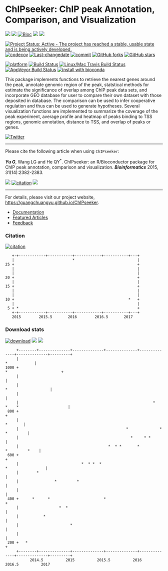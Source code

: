 ChIPseeker: ChIP peak Annotation, Comparison, and Visualization
===============================================================

[![](https://img.shields.io/badge/release%20version-1.10.3-green.svg?style=flat)](https://bioconductor.org/packages/ChIPseeker) [![](https://img.shields.io/badge/devel%20version-1.11.2-green.svg?style=flat)](https://github.com/guangchuangyu/ChIPseeker) [![Bioc](http://www.bioconductor.org/shields/years-in-bioc/ChIPseeker.svg)](https://www.bioconductor.org/packages/devel/bioc/html/ChIPseeker.html#since) [![](https://img.shields.io/badge/download-13180/total-blue.svg?style=flat)](https://bioconductor.org/packages/stats/bioc/ChIPseeker) [![](https://img.shields.io/badge/download-390/month-blue.svg?style=flat)](https://bioconductor.org/packages/stats/bioc/ChIPseeker)

[![Project Status: Active - The project has reached a stable, usable state and is being actively developed.](http://www.repostatus.org/badges/latest/active.svg)](http://www.repostatus.org/#active) [![codecov](https://codecov.io/gh/GuangchuangYu/ChIPseeker/branch/master/graph/badge.svg)](https://codecov.io/gh/GuangchuangYu/ChIPseeker/) [![Last-changedate](https://img.shields.io/badge/last%20change-2017--03--31-green.svg)](https://github.com/GuangchuangYu/ChIPseeker/commits/master) [![commit](http://www.bioconductor.org/shields/commits/bioc/ChIPseeker.svg)](https://www.bioconductor.org/packages/devel/bioc/html/ChIPseeker.html#svn_source) [![GitHub forks](https://img.shields.io/github/forks/GuangchuangYu/ChIPseeker.svg)](https://github.com/GuangchuangYu/ChIPseeker/network) [![GitHub stars](https://img.shields.io/github/stars/GuangchuangYu/ChIPseeker.svg)](https://github.com/GuangchuangYu/ChIPseeker/stargazers)

[![platform](http://www.bioconductor.org/shields/availability/devel/ChIPseeker.svg)](https://www.bioconductor.org/packages/devel/bioc/html/ChIPseeker.html#archives) [![Build Status](http://www.bioconductor.org/shields/build/devel/bioc/ChIPseeker.svg)](https://bioconductor.org/checkResults/devel/bioc-LATEST/ChIPseeker/) [![Linux/Mac Travis Build Status](https://img.shields.io/travis/GuangchuangYu/ChIPseeker/master.svg?label=Mac%20OSX%20%26%20Linux)](https://travis-ci.org/GuangchuangYu/ChIPseeker) [![AppVeyor Build Status](https://img.shields.io/appveyor/ci/Guangchuangyu/ChIPseeker/master.svg?label=Windows)](https://ci.appveyor.com/project/GuangchuangYu/ChIPseeker) [![install with bioconda](https://img.shields.io/badge/install%20with-bioconda-green.svg?style=flat)](http://bioconda.github.io/recipes/bioconductor-chipseeker/README.html)

This package implements functions to retrieve the nearest genes around the peak, annotate genomic region of the peak, statstical methods for estimate the significance of overlap among ChIP peak data sets, and incorporate GEO database for user to compare their own dataset with those deposited in database. The comparison can be used to infer cooperative regulation and thus can be used to generate hypotheses. Several visualization functions are implemented to summarize the coverage of the peak experiment, average profile and heatmap of peaks binding to TSS regions, genomic annotation, distance to TSS, and overlap of peaks or genes.

[![Twitter](https://img.shields.io/twitter/url/https/github.com/GuangchuangYu/ChIPseeker.svg?style=social)](https://twitter.com/intent/tweet?hashtags=ChIPseeker&url=http://bioinformatics.oxfordjournals.org/content/31/14/2382&screen_name=guangchuangyu)

------------------------------------------------------------------------

Please cite the following article when using `ChIPseeker`:

***Yu G***, Wang LG and He QY<sup>\*</sup>. ChIPseeker: an R/Bioconductor package for ChIP peak annotation, comparison and visualization. ***Bioinformatics*** 2015, 31(14):2382-2383.

[![](https://img.shields.io/badge/doi-10.1093/bioinformatics/btv145-green.svg?style=flat)](http://dx.doi.org/10.1093/bioinformatics/btv145) [![citation](https://img.shields.io/badge/cited%20by-42-green.svg?style=flat)](https://scholar.google.com.hk/scholar?oi=bibs&hl=en&cites=12053363057899219488) [![](https://img.shields.io/badge/Altmetric-32-green.svg?style=flat)](https://www.altmetric.com/details/3781087)

------------------------------------------------------------------------

For details, please visit our project website, <https://guangchuangyu.github.io/ChIPseeker>.

-   [Documentation](https://guangchuangyu.github.io/ChIPseeker/documentation/)
-   [Featured Articles](https://guangchuangyu.github.io/ChIPseeker/featuredArticles/)
-   [Feedback](https://guangchuangyu.github.io/ChIPseeker/#feedback)

### Citation

[![citation](https://img.shields.io/badge/cited%20by-42-green.svg?style=flat)](https://scholar.google.com.hk/scholar?oi=bibs&hl=en&cites=12053363057899219488)

       +-+------------+-----------+------------+-----------+---+
       |                          *                            |
    25 +                                                       +
       |                                                       |
       |                                                       |
    20 +                                                       +
       |                                                       |
    15 +                                                       +
       |                                                       |
       |                                                       |
    10 +                                                   *   +
       |                                                       |
     5 + *                                                     +
       +-+------------+-----------+------------+-----------+---+
       2015        2015.5       2016        2016.5       2017   

### Download stats

[![download](http://www.bioconductor.org/shields/downloads/ChIPseeker.svg)](https://bioconductor.org/packages/stats/bioc/ChIPseeker) [![](https://img.shields.io/badge/download-13180/total-blue.svg?style=flat)](https://bioconductor.org/packages/stats/bioc/ChIPseeker) [![](https://img.shields.io/badge/download-390/month-blue.svg?style=flat)](https://bioconductor.org/packages/stats/bioc/ChIPseeker)

         +--------+--------------+--------------+--------------+--------------+--------------+---------+
         |                                                                                *            |
    1000 +                                                                    *                        +
         |                                                                                             |
         |                                                                         *                   |
         |                                                                                             |
         |                                                            *    *    *                      |
     800 +                                                                                             +
         |                                                                                     *       |
         |                                                *              *                   *         |
         |                                                  *     * *                                  |
         |                                        *  * *       *                        *         *    |
     600 +                                                                                             +
         |                            *  * *  *                                      *                 |
         |        *                                                                                    |
         |                *         *                                                                  |
         |                                                                                             |
     400 +      *      *                        *                                                      +
         |                  *  *                                                                       |
         |           *                                                                                 |
         |                       *                                                                     |
         |                                                                                             |
     200 +   *                                                                                         +
         +--------+--------------+--------------+--------------+--------------+--------------+---------+
               2014.5          2015          2015.5          2016          2016.5          2017
